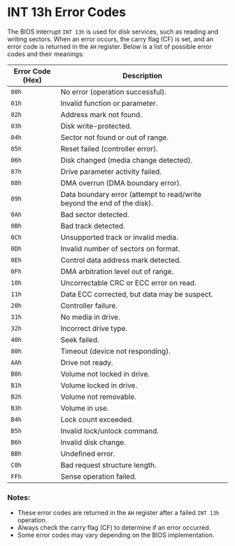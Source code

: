 # INT 13h Error Codes

The BIOS interrupt `INT 13h` is used for disk services, such as reading and writing sectors. When an error occurs, the carry flag (CF) is set, and an error code is returned in the `AH` register. Below is a list of possible error codes and their meanings:

| Error Code (Hex) | Description                                   |
|-------------------|-----------------------------------------------|
| `00h`            | No error (operation successful).             |
| `01h`            | Invalid function or parameter.               |
| `02h`            | Address mark not found.                      |
| `03h`            | Disk write-protected.                        |
| `04h`            | Sector not found or out of range.            |
| `05h`            | Reset failed (controller error).             |
| `06h`            | Disk changed (media change detected).        |
| `07h`            | Drive parameter activity failed.             |
| `08h`            | DMA overrun (DMA boundary error).            |
| `09h`            | Data boundary error (attempt to read/write beyond the end of the disk). |
| `0Ah`            | Bad sector detected.                         |
| `0Bh`            | Bad track detected.                          |
| `0Ch`            | Unsupported track or invalid media.          |
| `0Dh`            | Invalid number of sectors on format.         |
| `0Eh`            | Control data address mark detected.          |
| `0Fh`            | DMA arbitration level out of range.          |
| `10h`            | Uncorrectable CRC or ECC error on read.      |
| `11h`            | Data ECC corrected, but data may be suspect. |
| `20h`            | Controller failure.                          |
| `31h`            | No media in drive.                           |
| `32h`            | Incorrect drive type.                        |
| `40h`            | Seek failed.                                 |
| `80h`            | Timeout (device not responding).             |
| `AAh`            | Drive not ready.                             |
| `B0h`            | Volume not locked in drive.                  |
| `B1h`            | Volume locked in drive.                      |
| `B2h`            | Volume not removable.                        |
| `B3h`            | Volume in use.                               |
| `B4h`            | Lock count exceeded.                         |
| `B5h`            | Invalid lock/unlock command.                 |
| `B6h`            | Invalid disk change.                         |
| `BBh`            | Undefined error.                             |
| `C0h`            | Bad request structure length.                |
| `FFh`            | Sense operation failed.                      |

### Notes:
- These error codes are returned in the `AH` register after a failed `INT 13h` operation.
- Always check the carry flag (CF) to determine if an error occurred.
- Some error codes may vary depending on the BIOS implementation.